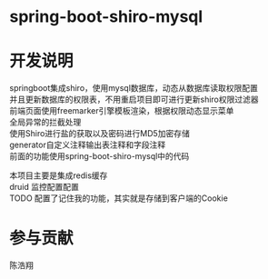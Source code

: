 # spring-boot-shiro-mysql

# 开发说明 
springboot集成shiro，使用mysql数据库，动态从数据库读取权限配置  
并且更新数据库的权限表，不用重启项目即可进行更新shiro权限过滤器  
前端页面使用freemarker引擎模板渲染，根据权限动态显示菜单  
全局异常的拦截处理  
使用Shiro进行盐的获取以及密码进行MD5加密存储  
generator自定义注释输出表注释和字段注释  
前面的功能使用spring-boot-shiro-mysql中的代码  

本项目主要是集成redis缓存  
druid 监控配置配置  
TODO 配置了记住我的功能，其实就是存储到客户端的Cookie  
  

# 参与贡献
陈浩翔  

